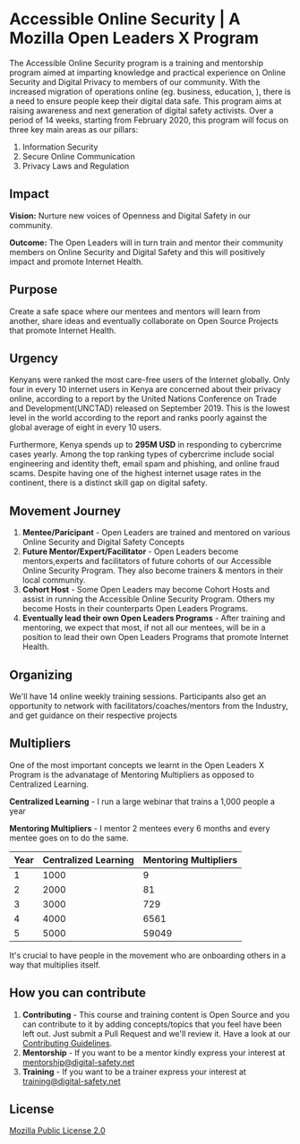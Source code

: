 # Accessible Online Security | A Mozilla Open Leaders X Program 

The Accessible Online Security program is a training and mentorship program aimed at imparting knowledge and practical experience on Online Security and Digital Privacy to members of our community. With the increased migration of operations online (eg. business, education, ), there is a need to ensure people keep their digital data safe. This program aims at raising awareness and next generation of digital safety activists. Over a period of 14 weeks, starting from February 2020, this program will focus on three key main areas as our pillars:
1. Information Security
2. Secure Online Communication
3. Privacy Laws and Regulation 

## Impact ##
__Vision:__ Nurture new voices of Openness and Digital Safety in our community. 

__Outcome:__ The Open Leaders will in turn train and mentor their community members on Online Security and Digital Safety and this will positively impact and promote Internet Health. 

## Purpose ##
Create a safe space where our mentees and mentors will learn from another, share ideas and eventually collaborate on Open Source Projects that promote Internet Health.

## Urgency ##
Kenyans were ranked the most care-free users of the Internet globally. Only four in every 10 internet users in Kenya are concerned about their privacy online, according to a report by the United Nations Conference on Trade and Development(UNCTAD) released on September 2019. This is the lowest level in the world according to the report and ranks poorly against the global average of eight in every 10 users. 

Furthermore, Kenya spends up to __295M USD__ in responding to cybercrime cases yearly. Among the top ranking types of cybercrime include social engineering and identity theft, email spam and phishing, and online fraud scams. Despite having one of the highest internet usage rates in the continent, there is a distinct skill gap on digital safety. 

## Movement Journey ##
1. __Mentee/Paricipant__ - Open Leaders are trained and mentored on various Online Security and Digital Safety Concepts
2. __Future Mentor/Expert/Facilitator__ - Open Leaders become mentors,experts and facilitators of future cohorts of our Accessible Online Security Program. They also become trainers & mentors in their local community.
3. __Cohort Host__ - Some Open Leaders may become Cohort Hosts and assist in running the Accessible Online Security Program. Others my become Hosts in their counterparts Open Leaders Programs.   
4. __Eventually lead their own Open Leaders Programs__ - After training and mentoring, we expect that most, if not all our mentees, will be in a position to lead their own Open Leaders Programs that promote Internet Health.

## Organizing ##
We'll have 14 online weekly training sessions. Participants also get an opportunity to network with facilitators/coaches/mentors from the Industry, and get guidance on their respective projects

## Multipliers ##

One of the most important concepts we learnt in the Open Leaders X Program is the advanatage of Mentoring Multipliers as opposed to Centralized Learning. 

__Centralized Learning__ - I run a large webinar that trains a 1,000 people a year

__Mentoring Multipliers__ - I mentor 2 mentees every 6 months and every mentee goes on to do the same.

Year   | Centralized Learning  | Mentoring Multipliers
-------| --------------------  |-----------------------
1      |    1000               | 9
2      |    2000               | 81
3      |    3000               | 729
4      |    4000               | 6561
5      |    5000               | 59049

It's crucial to have people in the movement who are onboarding others in a way that multiplies itself. 

## How you can contribute ##
1. __Contributing__ - This course and training content is Open Source and you can contribute to it by adding concepts/topics that you feel have been left out. Just submit a Pull Request and we'll review it. Have a look at our [Contributing Guidelines](https://github.com/the-mind/OnlineSecurity/blob/master/CONTRIBUTING.md).
2. __Mentorship__ - If you want to be a mentor kindly express your interest at mentorship@digital-safety.net
3. __Training__ - If you want to be a trainer express your interest at training@digital-safety.net


## License ##
[Mozilla Public License 2.0](https://github.com/the-mind/OnlineSecurity/blob/master/LICENSE)

  
